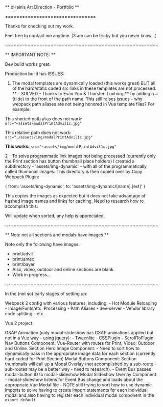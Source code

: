 ** bHainis Art Direction - Portfolio **

================================

Thanks for checking out my work.

Feel free to contact me anytime.
(3 am can be tricky but you never know...)

======================================================

** IMPORTANT NOTE: **

Dev build works great.

Production build has ISSUES:
1. The modal templates are dynamically loaded (this works great) BUT all of the hard/static coded src links in these templates are not processed. ** - SOLVED - Thanks to Evan You & Thorsten Lünborg ** by adding a ~ (tilde) to the front of the path name. This still raises issues - why webpack path aliases are not being honored in Vue template files? For example:

This shorted path alias does not work:
`src="~assets/modalPrintAdvil1c.jpg"`

This relative path does not work:
`src="./assets/img/modalPrintAdvil1c.jpg"`

**This works:**
`src="~assets/img/modalPrintAdvil1c.jpg"`



2 - To solve programmatic link images not being processed (currently only the Print section has button thumbnail place holders) I created a subdirectory - 'assets/img-dynamic' - with all of the programmatically called thumbnail images. This directory is then copied over by Copy Webpack Plugin:

{ from: 'assets/img-dynamic', to: 'assets/img-dynamic/[name].[ext]' } 

This copies the images as expected but it does not take advantage of hashed image names and links for caching. Need to research how to accomplish this.


Will update when sorted, any help is appreciated. 


======================================================

** Note not all sections and modals have images **

Note only the following have images: 
- print/advil
- print/amex
- print/bayer
- Also, video, outdoor and online sections are blank.
- Work in progress...

======================================================

In the (not so) early stages of setting up:

Webpack 2 config with various features, including:
	- Hot Module Reloading
	- Image/Fonts/etc. Processing
	- Path Aliases
	- dev-server
	- Vendor library code splitting
	- etc. 

Vue 2 project:

GSAP Animation (only modal-slideshow has GSAP animations applied but not in a Vue way - using jquery):
	- Tweenlite
	- CSSPlugin
	- ScrollToPlugin
Nav Buttons Component:
	Vue-Router with routes for Print, Video, Outdoor and Online.
Section Hero Image Component:
	- Need to sort how to dynamically pass in the appropriate image data for each section (currently hard coded for Print Section)
Modal Buttons Component:
	Section thumbnails will call up a Modal Overlay (not accomplished by a sub-route - sub-routes may be a better way - need to research).
	- Event Bus passes modal-button ID to modal-slideshow
Modal Slideshow Overlay Component:
	- modal-slideshow listens for Event Bus change and loads about the appropriate Vue Modal file 
	- NOTE still trying to sort how to use dynamic imports to solve having to create import statements for each individual modal and also having to register each individual modal component in the `export default`

